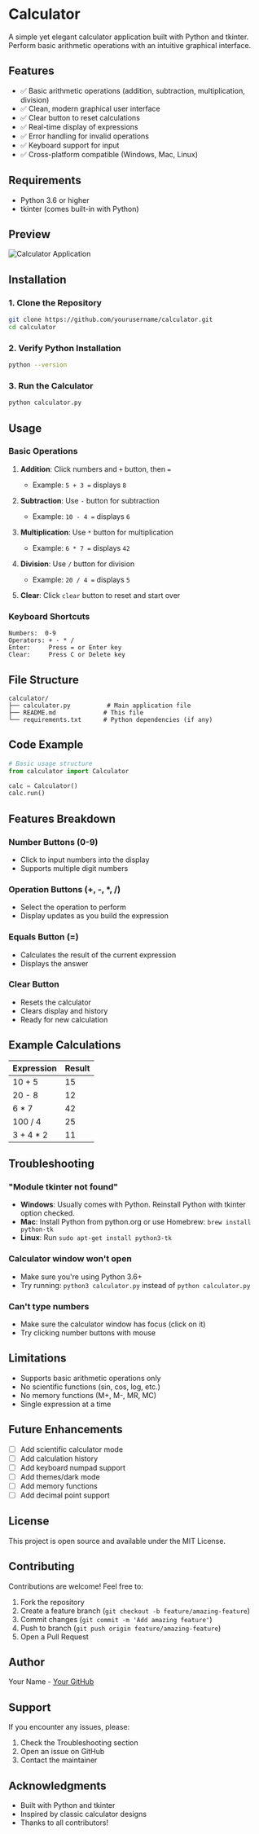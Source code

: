 # Calculator

A simple yet elegant calculator application built with Python and tkinter. Perform basic arithmetic operations with an intuitive graphical interface.

## Features

- ✅ Basic arithmetic operations (addition, subtraction, multiplication, division)
- ✅ Clean, modern graphical user interface
- ✅ Clear button to reset calculations
- ✅ Real-time display of expressions
- ✅ Error handling for invalid operations
- ✅ Keyboard support for input
- ✅ Cross-platform compatible (Windows, Mac, Linux)

## Requirements

- Python 3.6 or higher
- tkinter (comes built-in with Python)

## Preview

![Calculator Application](calculator.png)

## Installation

### 1. Clone the Repository
```bash
git clone https://github.com/yourusername/calculator.git
cd calculator
```

### 2. Verify Python Installation
```bash
python --version
```

### 3. Run the Calculator
```bash
python calculator.py
```

## Usage

### Basic Operations

1. **Addition**: Click numbers and `+` button, then `=`
   - Example: `5 + 3 =` displays `8`

2. **Subtraction**: Use `-` button for subtraction
   - Example: `10 - 4 =` displays `6`

3. **Multiplication**: Use `*` button for multiplication
   - Example: `6 * 7 =` displays `42`

4. **Division**: Use `/` button for division
   - Example: `20 / 4 =` displays `5`

5. **Clear**: Click `clear` button to reset and start over

### Keyboard Shortcuts
```
Numbers:  0-9
Operators: + - * /
Enter:     Press = or Enter key
Clear:     Press C or Delete key
```

## File Structure

```
calculator/
├── calculator.py          # Main application file
├── README.md             # This file
└── requirements.txt      # Python dependencies (if any)
```

## Code Example

```python
# Basic usage structure
from calculator import Calculator

calc = Calculator()
calc.run()
```

## Features Breakdown

### Number Buttons (0-9)
- Click to input numbers into the display
- Supports multiple digit numbers

### Operation Buttons (+, -, *, /)
- Select the operation to perform
- Display updates as you build the expression

### Equals Button (=)
- Calculates the result of the current expression
- Displays the answer

### Clear Button
- Resets the calculator
- Clears display and history
- Ready for new calculation

## Example Calculations

| Expression | Result |
|-----------|--------|
| 10 + 5    | 15     |
| 20 - 8    | 12     |
| 6 * 7     | 42     |
| 100 / 4   | 25     |
| 3 + 4 * 2 | 11     |

## Troubleshooting

### "Module tkinter not found"
- **Windows**: Usually comes with Python. Reinstall Python with tkinter option checked.
- **Mac**: Install Python from python.org or use Homebrew: `brew install python-tk`
- **Linux**: Run `sudo apt-get install python3-tk`

### Calculator window won't open
- Make sure you're using Python 3.6+
- Try running: `python3 calculator.py` instead of `python calculator.py`

### Can't type numbers
- Make sure the calculator window has focus (click on it)
- Try clicking number buttons with mouse

## Limitations

- Supports basic arithmetic operations only
- No scientific functions (sin, cos, log, etc.)
- No memory functions (M+, M-, MR, MC)
- Single expression at a time

## Future Enhancements

- [ ] Add scientific calculator mode
- [ ] Add calculation history
- [ ] Add keyboard numpad support
- [ ] Add themes/dark mode
- [ ] Add memory functions
- [ ] Add decimal point support

## License

This project is open source and available under the MIT License.

## Contributing

Contributions are welcome! Feel free to:
1. Fork the repository
2. Create a feature branch (`git checkout -b feature/amazing-feature`)
3. Commit changes (`git commit -m 'Add amazing feature'`)
4. Push to branch (`git push origin feature/amazing-feature`)
5. Open a Pull Request

## Author

Your Name - [Your GitHub](https://github.com/tejasmahato2005)

## Support

If you encounter any issues, please:
1. Check the Troubleshooting section
2. Open an issue on GitHub
3. Contact the maintainer

## Acknowledgments

- Built with Python and tkinter
- Inspired by classic calculator designs
- Thanks to all contributors!
